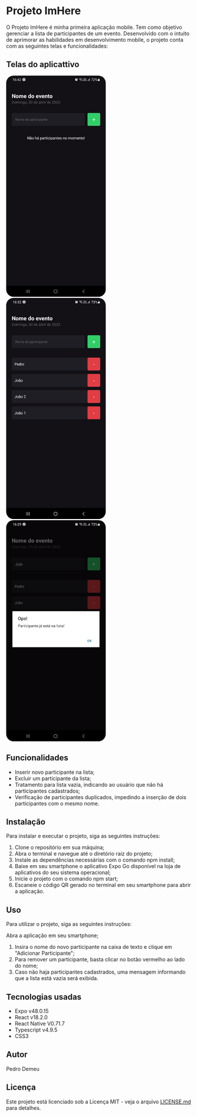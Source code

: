 # Projeto ImHere

O Projeto ImHere é minha primeira aplicação mobile. Tem como objetivo gerenciar a lista de participantes de um evento. Desenvolvido com o intuito de aprimorar as habilidades em desenvolvimento mobile, o projeto conta com as seguintes telas e funcionalidades:

## Telas do aplicattivo

<img src="assets/new.jpg" alt="Adicionar novo participante" height="600" width="auto" style="margin-right: 20px; border-radius: 20px">
<img src="assets/list.jpg" alt="Listagem de participantes" height="600" width="auto" style="margin-right: 20px; border-radius: 20px">
<img src="assets/inlist.jpg" alt="Regra de negócio" height="600" width="auto" style="border-radius: 20px">


## Funcionalidades
- Inserir novo participante na lista;
- Excluir um participante da lista;
- Tratamento para lista vazia, indicando ao usuário que não há participantes cadastrados;
- Verificação de participantes duplicados, impedindo a inserção de dois participantes com o mesmo nome.

## Instalação

Para instalar e executar o projeto, siga as seguintes instruções:

1. Clone o repositório em sua máquina;
2. Abra o terminal e navegue até o diretório raiz do projeto;
3. Instale as dependências necessárias com o comando npm install;
4. Baixe em seu smartphone o aplicativo Expo Go disponível na loja de aplicativos do seu sistema operacional;
5. Inicie o projeto com o comando npm start;
6. Escaneie o código QR gerado no terminal em seu smartphone para abrir a aplicação.

## Uso

Para utilizar o projeto, siga as seguintes instruções:

Abra a aplicação em seu smartphone;
1. Insira o nome do novo participante na caixa de texto e clique em "Adicionar Participante";
2. Para remover um participante, basta clicar no botão vermelho ao lado do nome;
3. Caso não haja participantes cadastrados, uma mensagem informando que a lista está vazia será exibida.

## Tecnologias usadas

- Expo v48.0.15
- React v18.2.0
- React Native V0.71.7
- Typescript v4.9.5
- CSS3


## Autor
Pedro Demeu

## Licença

Este projeto está licenciado sob a Licença MIT - veja o arquivo [LICENSE.md](LICENSE.md) para detalhes.

